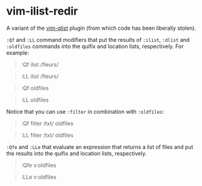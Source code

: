 vim-ilist-redir
===============

A variant of the [vim-qlist](https://github.com/romainl/vim-qlist) plugin (from
which code has been liberally stolen).

`:Qf` and `:LL` command modifiers that put the results of `:ilist`, `:dlist` and
`:oldfiles` commands into the quifix and location lists, respectively. For
example:

> :Qf ilist /fleurs/

> :LL ilist /fleurs/

> :Qf oldfiles

> :LL oldfiles

Notice that you can use `:filter` in combination with `:oldfiles`:

> :Qf filter /txt/ oldfiles

> :LL filter /txt/ oldfiles

`:Qfe` and `:LLe` that evaluate an expression that returns a list of files and
put the results into the quifix and location lists, respectively. 

> :Qfe v:oldfiles

> :LLe v:oldfiles

